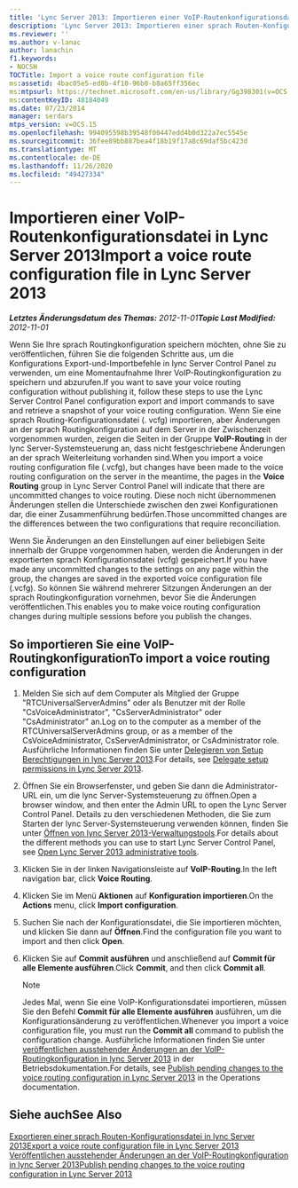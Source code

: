 ```yaml
---
title: 'Lync Server 2013: Importieren einer VoIP-Routenkonfigurationsdatei'
description: 'Lync Server 2013: Importieren einer sprach Routen-Konfigurationsdatei'
ms.reviewer: ''
ms.author: v-lanac
author: lanachin
f1.keywords:
- NOCSH
TOCTitle: Import a voice route configuration file
ms:assetid: 4bac05e5-ed8b-4f10-96b0-b8a65ff356ec
ms:mtpsurl: https://technet.microsoft.com/en-us/library/Gg398301(v=OCS.15)
ms:contentKeyID: 48184049
ms.date: 07/23/2014
manager: serdars
mtps_version: v=OCS.15
ms.openlocfilehash: 994095598b39548f00447edd4b0d322a7ec5545e
ms.sourcegitcommit: 36fee89bb887bea4f18b19f17a8c69daf5bc423d
ms.translationtype: MT
ms.contentlocale: de-DE
ms.lasthandoff: 11/26/2020
ms.locfileid: "49427334"
---
```

# <a name="import-a-voice-route-configuration-file-in-lync-server-2013"></a><span data-ttu-id="5aa61-103">Importieren einer VoIP-Routenkonfigurationsdatei in Lync Server 2013</span><span class="sxs-lookup"><span data-stu-id="5aa61-103">Import a voice route configuration file in Lync Server 2013</span></span>

<div data-xmlns="http://www.w3.org/1999/xhtml">

<div class="topic" data-xmlns="http://www.w3.org/1999/xhtml" data-msxsl="urn:schemas-microsoft-com:xslt" data-cs="https://msdn.microsoft.com/">

<div data-asp="https://msdn2.microsoft.com/asp">



</div>

<div id="mainSection">

<div id="mainBody"><span data-ttu-id="5aa61-104">

<span> </span></span><span class="sxs-lookup"><span data-stu-id="5aa61-104">

<span> </span></span></span>

<span data-ttu-id="5aa61-105">_**Letztes Änderungsdatum des Themas:** 2012-11-01_</span><span class="sxs-lookup"><span data-stu-id="5aa61-105">_**Topic Last Modified:** 2012-11-01_</span></span>

<span data-ttu-id="5aa61-106">Wenn Sie Ihre sprach Routingkonfiguration speichern möchten, ohne Sie zu veröffentlichen, führen Sie die folgenden Schritte aus, um die Konfigurations Export-und-Importbefehle in lync Server Control Panel zu verwenden, um eine Momentaufnahme Ihrer VoIP-Routingkonfiguration zu speichern und abzurufen.</span><span class="sxs-lookup"><span data-stu-id="5aa61-106">If you want to save your voice routing configuration without publishing it, follow these steps to use the Lync Server Control Panel configuration export and import commands to save and retrieve a snapshot of your voice routing configuration.</span></span> <span data-ttu-id="5aa61-107">Wenn Sie eine sprach Routing-Konfigurationsdatei (. vcfg) importieren, aber Änderungen an der sprach Routingkonfiguration auf dem Server in der Zwischenzeit vorgenommen wurden, zeigen die Seiten in der Gruppe **VoIP-Routing** in der lync Server-Systemsteuerung an, dass nicht festgeschriebene Änderungen an der sprach Weiterleitung vorhanden sind.</span><span class="sxs-lookup"><span data-stu-id="5aa61-107">When you import a voice routing configuration file (.vcfg), but changes have been made to the voice routing configuration on the server in the meantime, the pages in the **Voice Routing** group in Lync Server Control Panel will indicate that there are uncommitted changes to voice routing.</span></span> <span data-ttu-id="5aa61-108">Diese noch nicht übernommenen Änderungen stellen die Unterschiede zwischen den zwei Konfigurationen dar, die einer Zusammenführung bedürfen.</span><span class="sxs-lookup"><span data-stu-id="5aa61-108">Those uncommitted changes are the differences between the two configurations that require reconciliation.</span></span>

<span data-ttu-id="5aa61-109">Wenn Sie Änderungen an den Einstellungen auf einer beliebigen Seite innerhalb der Gruppe vorgenommen haben, werden die Änderungen in der exportierten sprach Konfigurationsdatei (vcfg) gespeichert.</span><span class="sxs-lookup"><span data-stu-id="5aa61-109">If you have made any uncommitted changes to the settings on any page within the group, the changes are saved in the exported voice configuration file (.vcfg).</span></span> <span data-ttu-id="5aa61-110">So können Sie während mehrerer Sitzungen Änderungen an der sprach Routingkonfiguration vornehmen, bevor Sie die Änderungen veröffentlichen.</span><span class="sxs-lookup"><span data-stu-id="5aa61-110">This enables you to make voice routing configuration changes during multiple sessions before you publish the changes.</span></span>

<div>

## <a name="to-import-a-voice-routing-configuration"></a><span data-ttu-id="5aa61-111">So importieren Sie eine VoIP-Routingkonfiguration</span><span class="sxs-lookup"><span data-stu-id="5aa61-111">To import a voice routing configuration</span></span>

1.  <span data-ttu-id="5aa61-112">Melden Sie sich auf dem Computer als Mitglied der Gruppe "RTCUniversalServerAdmins" oder als Benutzer mit der Rolle "CsVoiceAdministrator", "CsServerAdministrator" oder "CsAdministrator" an.</span><span class="sxs-lookup"><span data-stu-id="5aa61-112">Log on to the computer as a member of the RTCUniversalServerAdmins group, or as a member of the CsVoiceAdministrator, CsServerAdministrator, or CsAdministrator role.</span></span> <span data-ttu-id="5aa61-113">Ausführliche Informationen finden Sie unter [Delegieren von Setup Berechtigungen in lync Server 2013](lync-server-2013-delegate-setup-permissions.md).</span><span class="sxs-lookup"><span data-stu-id="5aa61-113">For details, see [Delegate setup permissions in Lync Server 2013](lync-server-2013-delegate-setup-permissions.md).</span></span>

2.  <span data-ttu-id="5aa61-114">Öffnen Sie ein Browserfenster, und geben Sie dann die Administrator-URL ein, um die lync Server-Systemsteuerung zu öffnen.</span><span class="sxs-lookup"><span data-stu-id="5aa61-114">Open a browser window, and then enter the Admin URL to open the Lync Server Control Panel.</span></span> <span data-ttu-id="5aa61-115">Details zu den verschiedenen Methoden, die Sie zum Starten der lync Server-Systemsteuerung verwenden können, finden Sie unter [Öffnen von lync Server 2013-Verwaltungstools](lync-server-2013-open-lync-server-administrative-tools.md).</span><span class="sxs-lookup"><span data-stu-id="5aa61-115">For details about the different methods you can use to start Lync Server Control Panel, see [Open Lync Server 2013 administrative tools](lync-server-2013-open-lync-server-administrative-tools.md).</span></span>

3.  <span data-ttu-id="5aa61-116">Klicken Sie in der linken Navigationsleiste auf **VoIP-Routing**.</span><span class="sxs-lookup"><span data-stu-id="5aa61-116">In the left navigation bar, click **Voice Routing**.</span></span>

4.  <span data-ttu-id="5aa61-117">Klicken Sie im Menü **Aktionen** auf **Konfiguration importieren**.</span><span class="sxs-lookup"><span data-stu-id="5aa61-117">On the **Actions** menu, click **Import configuration**.</span></span>

5.  <span data-ttu-id="5aa61-118">Suchen Sie nach der Konfigurationsdatei, die Sie importieren möchten, und klicken Sie dann auf **Öffnen**.</span><span class="sxs-lookup"><span data-stu-id="5aa61-118">Find the configuration file you want to import and then click **Open**.</span></span>

6.  <span data-ttu-id="5aa61-119">Klicken Sie auf **Commit ausführen** und anschließend auf **Commit für alle Elemente ausführen**.</span><span class="sxs-lookup"><span data-stu-id="5aa61-119">Click **Commit**, and then click **Commit all**.</span></span>
    
    <div>
    

    > [!NOTE]  
    > <span data-ttu-id="5aa61-120">Jedes Mal, wenn Sie eine VoIP-Konfigurationsdatei importieren, müssen Sie den Befehl <STRONG>Commit für alle Elemente ausführen</STRONG> ausführen, um die Konfigurationsänderung zu veröffentlichen.</span><span class="sxs-lookup"><span data-stu-id="5aa61-120">Whenever you import a voice configuration file, you must run the <STRONG>Commit all</STRONG> command to publish the configuration change.</span></span> <span data-ttu-id="5aa61-121">Ausführliche Informationen finden Sie unter <A href="lync-server-2013-publish-pending-changes-to-the-voice-routing-configuration.md">veröffentlichen ausstehender Änderungen an der VoIP-Routingkonfiguration in lync Server 2013</A> in der Betriebsdokumentation.</span><span class="sxs-lookup"><span data-stu-id="5aa61-121">For details, see <A href="lync-server-2013-publish-pending-changes-to-the-voice-routing-configuration.md">Publish pending changes to the voice routing configuration in Lync Server 2013</A> in the Operations documentation.</span></span>

    
    </div>

</div>

<div>

## <a name="see-also"></a><span data-ttu-id="5aa61-122">Siehe auch</span><span class="sxs-lookup"><span data-stu-id="5aa61-122">See Also</span></span>


[<span data-ttu-id="5aa61-123">Exportieren einer sprach Routen-Konfigurationsdatei in lync Server 2013</span><span class="sxs-lookup"><span data-stu-id="5aa61-123">Export a voice route configuration file in Lync Server 2013</span></span>](lync-server-2013-export-a-voice-route-configuration-file.md)  
[<span data-ttu-id="5aa61-124">Veröffentlichen ausstehender Änderungen an der VoIP-Routingkonfiguration in lync Server 2013</span><span class="sxs-lookup"><span data-stu-id="5aa61-124">Publish pending changes to the voice routing configuration in Lync Server 2013</span></span>](lync-server-2013-publish-pending-changes-to-the-voice-routing-configuration.md)  
  

<span data-ttu-id="5aa61-125"></div>

</div>

<span> </span>

</div>

</div>

</span><span class="sxs-lookup"><span data-stu-id="5aa61-125"></div>

</div>

<span> </span>

</div>

</div>

</span></span></div>

